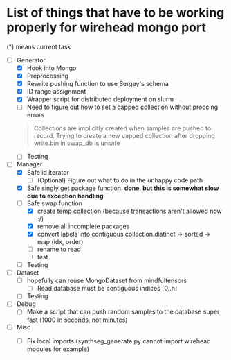 # List of things that have to be working properly for wirehead mongo port

(*) means current task

- [ ] Generator
    - [x] Hook into Mongo
    - [x] Preprocessing  
    - [x] Rewrite pushing function to use Sergey's schema
    - [x] ID range assignment
    - [x] Wrapper script for distributed deployment on slurm
    - [ ] Need to figure out how to set a capped collection without proccing errors
    > Collections are implicitly created when samples are pushed to record. Trying to create a new capped collection after dropping write.bin in swap_db is unsafe
    - [ ] Testing
- [ ] Manager
    - [x] Safe id iterator
        - [ ] (Optional) Figure out what to do in the unhappy code path 
    - [x] Safe singly get package function. __done, but this is somewhat slow due to exception handling__
    - [ ] Safe swap function
        - [x] create temp collection (because transactions aren't allowed now :/)
        - [x] remove all incomplete packages
        - [x] convert labels into contiguous collection.distinct -> sorted -> map (idx, order) 
        - [ ] rename to read
        - [ ] test
    - [ ] Testing
- [ ] Dataset
    - [ ] hopefully can reuse MongoDataset from mindfultensors
        - [ ] Read database must be contiguous indices [0..n]
    - [ ] Testing
- [ ] Debug
    - [ ] Make a script that can push random samples to the database super fast (1000 in seconds, not minutes)

- [ ] Misc
    - [ ] Fix local imports (synthseg_generate.py cannot import wirehead modules for example)
    